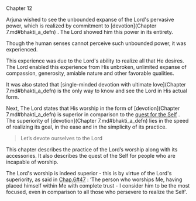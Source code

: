 # <a name='_Toc488528603'></a>
Chapter 12


Arjuna wished to see the unbounded expanse of the Lord's pervasive power, which is realized by commitment to 
[devotion](Chapter 7.md#bhakti_a_defn)
. The Lord showed him this power in its entirety. 

Though the human senses cannot perceive such unbounded power, it was experienced.

This experience was due to the Lord's ability to realize all that He desires. The Lord enabled this experience from His unbroken, unlimited expanse of compassion, generosity, amiable nature and other favorable qualities. 

It was also stated that 
[single-minded devotion with ultimate love](Chapter 7.md#bhakti_a_defn)
 is the only way to know and see the Lord in His actual form.

Next, The Lord states that His worship in the form of 
[devotion](Chapter 7.md#bhakti_a_defn)
 is superior in comparison to the 
[quest for the Self](jnAnayOga_a_defn)
. The superiority of 
[devotion](Chapter 7.md#bhakti_a_defn)
 lies in the speed of realizing its goal, in the ease and in the simplicity of its practice. 



<a name='applopener_167'></a>
> Let’s devote ourselves to the Lord



This chapter describes the practice of the Lord’s worship along with its accessories. It also describes the quest of the Self for people who are incapable of worship. 

The Lord's worship is indeed superior - this is by virtue of the Lord's superiority, as said in 
[Chap.6#47](_47)
: ‘The person who worships Me, having placed himself within Me with complete trust - I consider him to be the most focused, even in comparison to all those who persevere to realize the Self’.


